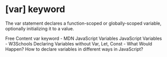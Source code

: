 # [var] keyword

The var statement declares a function-scoped or globally-scoped variable, optionally initializing it to a value.

<ResourceGroupTitle>Free Content</ResourceGroupTitle>
<BadgeLink colorScheme='yellow' badgeText='Read' href='https://developer.mozilla.org/en-US/docs/Web/JavaScript/Reference/Statements/var'>var keyword - MDN</BadgeLink>
<BadgeLink colorScheme='yellow' badgeText='Read' href='https://javascript.info/variables'>JavaScript Variables</BadgeLink>
<BadgeLink colorScheme='yellow' badgeText='Read' href='https://www.w3schools.com/js/js_variables.asp'>JavaScript Variables - W3Schools</BadgeLink>
<BadgeLink badgeText='Watch' href='https://www.youtube.com/watch?v=6UAKBYpUC-Y'>Declaring Variables without Var, Let, Const - What Would Happen?</BadgeLink>
<BadgeLink colorScheme='yellow' badgeText='Read' href='https://www.geeksforgeeks.org/how-to-declare-variables-in-different-ways-in-javascript/'>How to declare variables in different ways in JavaScript?</BadgeLink>

